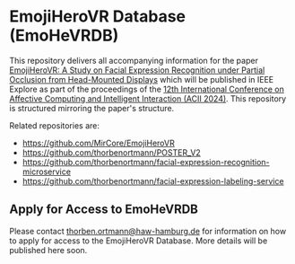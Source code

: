# EmojiHeroVR Database (EmoHeVRDB)

This repository delivers all accompanying information for the paper
[EmojiHeroVR: A Study on Facial Expression Recognition under Partial Occlusion from Head-Mounted Displays](https://doi.org/10.48550/arXiv.2410.03331)
which will be published in IEEE Explore as part of the proceedings of the
[12th International Conference on Affective Computing and Intelligent Interaction (ACII 2024)](https://acii-conf.net/2024/).
This repository is structured mirroring the paper's structure.

Related repositories are:

- https://github.com/MirCore/EmojiHeroVR
- https://github.com/thorbenortmann/POSTER_V2
- https://github.com/thorbenortmann/facial-expression-recognition-microservice
- https://github.com/thorbenortmann/facial-expression-labeling-service

## Apply for Access to EmoHeVRDB

Please contact thorben.ortmann@haw-hamburg.de for information on how to apply for access to the EmojiHeroVR Database.
More details will be published here soon.
